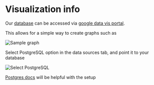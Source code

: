 # Visualization info

Our [database][database] can be accessed via [google data vis portal](https://datastudio.google.com/).

This allows for a simple way to create graphs such as

![][sample_graph]

Select PostgreSQL option in the data sources tab, and point it to your database

![][select_postgresql]

[Postgres docs](https://www.postgresql.org/docs/10/index.html) will be helpful with the setup

[database]: ./DATABASE.md
[sample_graph]: ./sample_graph.png?raw=true "Sample graph"
[select_postgresql]: ./select_postgresql.png?raw=true "Select PostgreSQL"
[rpi]: ./rpi.jpeg?raw=true "Data uploader"
